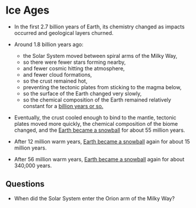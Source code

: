 # Ice Ages

- In the first 2.7 billion years of Earth, its chemistry changed as impacts
  occurred and geological layers churned.

- Around 1.8 billion years ago:
  - the Solar System moved between spiral arms of the Milky Way,
  - so there were fewer stars forming nearby,
  - and fewer cosmic hitting the atmosphere,
  - and fewer cloud formations,
  - so the crust remained hot,
  - preventing the tectonic plates from sticking to the magma below,
  - so the surface of the Earth changed very slowly,
  - so the chemical composition of the Earth remained relatively constant for a
    [billion years or so.](https://youtu.be/0sbwUeTyDb0)

- Eventually, the crust cooled enough to bind to the mantle, tectonic plates
  moved more quickly, the chemical composition of the biome changed, and the
  [Earth became a snowball](https://en.wikipedia.org/wiki/Sturtian_glaciation)
  for about 55 million years.

- After 12 million warm years,
  [Earth became a snowball](https://en.wikipedia.org/wiki/Marinoan_glaciation)
  again for about 15 million years.

- After 56 million warm years,
  [Earth became a snowball](https://en.wikipedia.org/wiki/Gaskiers_glaciation)
  again for about 340,000 years.

## Questions

- When did the Solar System enter the Orion arm of the Milky Way?
